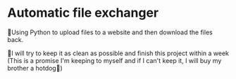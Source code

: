 # Automatic file exchanger
🚀Using Python to upload files to a website and then download the files back.

🔮I will try to keep it as clean as possible and finish this project within a week (This is a promise I'm keeping to myself and if I can't keep it, I will buy my brother a hotdog🌭)
